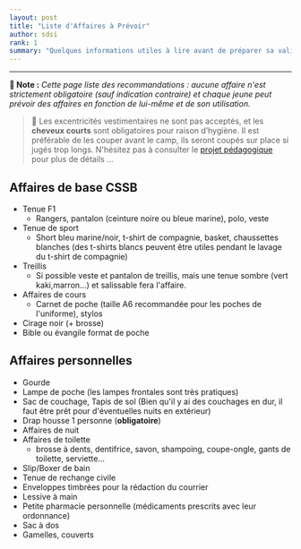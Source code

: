 ```yaml
---
layout: post
title: "Liste d'Affaires à Prévoir"
author: sdsi
rank: 1
summary: "Quelques informations utiles à lire avant de préparer sa valise" 
---
```


----

**:scroll: Note :** _Cette page liste des recommandations : aucune affaire n'est strictement obligatoire (sauf indication contraire) et chaque jeune peut prévoir des affaires en fonction de lui-même et de son utilisation._

> :mega: Les excentricités vestimentaires ne sont pas acceptés, et les **cheveux courts** sont obligatoires pour raison d’hygiène. Il est préférable de les couper avant le camp, ils seront coupés sur place si jugés trop longs. N'hésitez pas à consulter le [projet pédagogique](../assets/camp/Projet_pedagogique.pdf) pour plus de détails ...

## Affaires de base CSSB

- Tenue F1
    - Rangers, pantalon (ceinture noire ou bleue marine), polo, veste
- Tenue de sport
    - Short bleu marine/noir, t-shirt de compagnie, basket, chaussettes blanches (des t-shirts blancs peuvent être utiles pendant le lavage du t-shirt de compagnie)
- Treillis
    - Si possible veste et pantalon de treillis, mais une tenue sombre (vert kaki,marron...) et salissable fera l'affaire.
- Affaires de cours
    - Carnet de poche (taille A6 recommandée pour les poches de l'uniforme), stylos
- Cirage noir (+ brosse)
- Bible ou évangile format de poche



## Affaires personnelles

- <i class="uil uil-exclamation-triangle"></i> Gourde
- <i class="uil uil-exclamation-triangle"></i> Lampe de poche (les lampes frontales sont très pratiques)
- Sac de couchage, Tapis de sol (Bien qu'il y ai des couchages en dur, il faut être prêt pour d'éventuelles nuits en extérieur)
- Drap housse 1 personne (**obligatoire**)
- Affaires de nuit
- Affaires de toilette
    - brosse à dents, dentifrice, savon, shampoing, coupe-ongle, gants de toilette, serviette...
- Slip/Boxer de bain
- Tenue de rechange civile
- Enveloppes timbrées pour la rédaction du courrier
- Lessive à main
- Petite pharmacie personnelle (médicaments prescrits avec leur ordonnance)
- Sac à dos
- Gamelles, couverts
